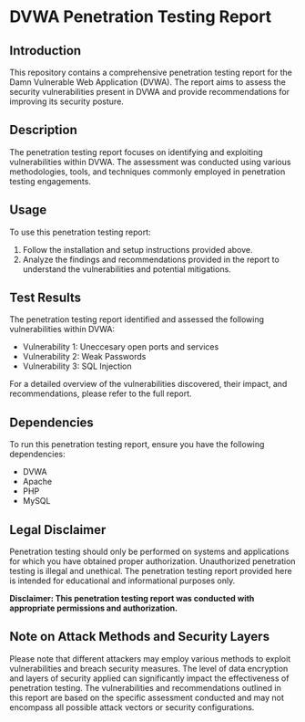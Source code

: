 # DVWA Penetration Testing Report

## Introduction
This repository contains a comprehensive penetration testing report for the Damn Vulnerable Web Application (DVWA). The report aims to assess the security vulnerabilities present in DVWA and provide recommendations for improving its security posture.

## Description
The penetration testing report focuses on identifying and exploiting vulnerabilities within DVWA. The assessment was conducted using various methodologies, tools, and techniques commonly employed in penetration testing engagements.

## Usage
To use this penetration testing report:
1. Follow the installation and setup instructions provided above.
2. Analyze the findings and recommendations provided in the report to understand the vulnerabilities and potential mitigations.

## Test Results
The penetration testing report identified and assessed the following vulnerabilities within DVWA:
- Vulnerability 1: Uneccesary open ports and services
- Vulnerability 2: Weak Passwords
- Vulnerability 3: SQL Injection

For a detailed overview of the vulnerabilities discovered, their impact, and recommendations, please refer to the full report.

## Dependencies
To run this penetration testing report, ensure you have the following dependencies:
- DVWA
- Apache 
- PHP 
- MySQL 

## Legal Disclaimer
Penetration testing should only be performed on systems and applications for which you have obtained proper authorization. Unauthorized penetration testing is illegal and unethical. The penetration testing report provided here is intended for educational and informational purposes only.

**Disclaimer: This penetration testing report was conducted with appropriate permissions and authorization.**

## Note on Attack Methods and Security Layers
Please note that different attackers may employ various methods to exploit vulnerabilities and breach security measures. The level of data encryption and layers of security applied can significantly impact the effectiveness of penetration testing. The vulnerabilities and recommendations outlined in this report are based on the specific assessment conducted and may not encompass all possible attack vectors or security configurations.
